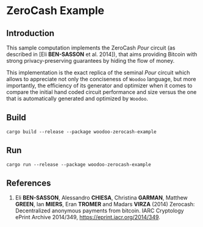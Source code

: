 # ZeroCash Example

## Introduction

This sample computation implements the ZeroCash *Pour* circuit (as described in [Eli **BEN-SASSON** et al. 2014]), that
aims providing Bitcoin with strong privacy-preserving guarantees by hiding the flow of money.

This implementation is the exact replica of the seminal *Pour* circuit which allows to appreciate not only the conciseness of
`Woodoo` language, but more importantly, the efficiency of its generator and optimizer when it comes to compare the 
initial hand coded circuit performance and size versus the one that is automatically generated and optimized by `Woodoo`.

## Build

````shell
cargo build --release --package woodoo-zerocash-example
````

## Run

````shell
cargo run --release --package woodoo-zerocash-example
````

## References

1. Eli **BEN-SASSON**, Alessandro **CHIESA**, Christina **GARMAN**, Matthew **GREEN**, Ian **MIERS**, Eran **TROMER** and Madars **VIRZA** (2014) Zerocash: Decentralized anonymous payments from
bitcoin. IARC Cryptology ePrint Archive 2014/349, https://eprint.iacr.org/2014/349.